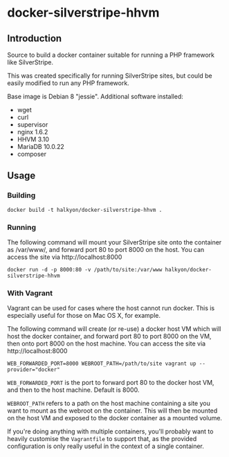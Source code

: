 # docker-silverstripe-hhvm

## Introduction

Source to build a docker container suitable for running a PHP framework like SilverStripe.

This was created specifically for running SilverStripe sites, but could be easily modified to run any PHP framework.

Base image is Debian 8 "jessie". Additional software installed:

 * wget
 * curl
 * supervisor
 * nginx 1.6.2
 * HHVM 3.10
 * MariaDB 10.0.22
 * composer

## Usage

### Building

	docker build -t halkyon/docker-silverstripe-hhvm .

### Running

The following command will mount your SilverStripe site onto the container as /var/www/, and forward port 80
to port 8000 on the host. You can access the site via http://localhost:8000

	docker run -d -p 8000:80 -v /path/to/site:/var/www halkyon/docker-silverstripe-hhvm

### With Vagrant

Vagrant can be used for cases where the host cannot run docker. This is especially useful for those on Mac OS X,
for example.

The following command will create (or re-use) a docker host VM which will host the docker container, and forward
port 80 to port 8000 on the VM, then onto port 8000 on the host machine. You can access the site via http://localhost:8000

	WEB_FORWARDED_PORT=8000 WEBROOT_PATH=/path/to/site vagrant up --provider="docker"

`WEB_FORWARDED_PORT` is the port to forward port 80 to the docker host VM, and then to the host machine. Default is 8000.

`WEBROOT_PATH` refers to a path on the host machine containing a site you want to mount as the webroot on the container.
This will then be mounted on the host VM and exposed to the docker container as a mounted volume.

If you're doing anything with multiple containers, you'll probably want to heavily customise the `Vagrantfile` to
support that, as the provided configuration is only really useful in the context of a single container.

